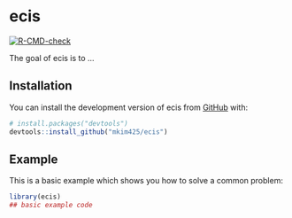 
<!-- README.md is generated from README.Rmd. Please edit that file -->

# ecis

<!-- badges: start -->

[![R-CMD-check](https://github.com/mkim425/ecis/actions/workflows/R-CMD-check.yaml/badge.svg)](https://github.com/mkim425/ecis/actions/workflows/R-CMD-check.yaml)
<!-- badges: end -->

The goal of ecis is to …

## Installation

You can install the development version of ecis from
[GitHub](https://github.com/) with:

``` r
# install.packages("devtools")
devtools::install_github("mkim425/ecis")
```

## Example

This is a basic example which shows you how to solve a common problem:

``` r
library(ecis)
## basic example code
```
